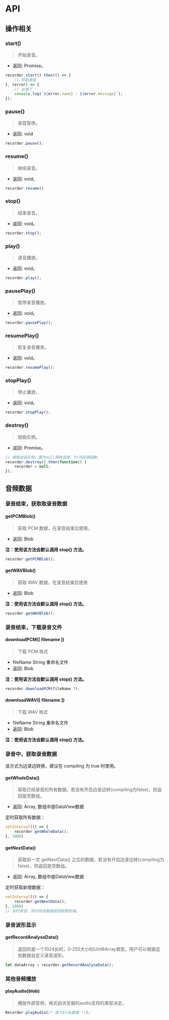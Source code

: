 # API

## 操作相关

### start()

> 开始录音。

+ 返回: Promise。

```js
recorder.start().then(() => {
    // 开始录音
}, (error) => {
    // 出错了
    console.log(`${error.name} : ${error.message}`);
});
```

### pause()
> 录音暂停。

+ 返回: void

``` js
recorder.pause();
```

### resume()
> 继续录音。

+ 返回: void。

``` js
recorder.resume()
```

### stop()
> 结束录音。

+ 返回: void。

``` js
recorder.stop();
```

### play()
> 录音播放。

+ 返回: void。

``` js
recorder.play();
```

### pausePlay()
> 暂停录音播放。

+ 返回: void。

```js
recorder.pausePlay();
```

### resumePlay()
> 恢复录音播发。

+ 返回: void。

```js
recorder.resumePlay();
```

### stopPlay()
> 停止播放。

+ 返回: void。

``` js
recorder.stopPlay();
```

### destroy()
> 销毁实例。

+ 返回: Promise。

``` js
// 销毁录音实例，置为null释放资源，fn为回调函数，
recorder.destroy().then(function() {
    recorder = null;
});
```

## 音频数据
### 录音结束，获取取录音数据
#### getPCMBlob()
> 获取 PCM 数据，在录音结束后使用。

+ 返回: Blob

**注：使用该方法会默认调用 stop() 方法。**

``` js
recorder.getPCMBlob();
```

#### getWAVBlob()
> 获取 WAV 数据，在录音结束后使用

+ 返回: Blob

**注：使用该方法会默认调用 stop() 方法。**

``` js
recorder.getWAVBlob();
```

### 录音结束，下载录音文件
#### downloadPCM([ filename ])
> 下载 PCM 格式

+ fileName String 重命名文件
+ 返回: Blob

**注：使用该方法会默认调用 stop() 方法。**

``` js
recorder.downloadPCM(fileName ?);
```

#### downloadWAV([ filename ])
> 下载 WAV 格式

+ fileName String 重命名文件
+ 返回: Blob

**注：使用该方法会默认调用 stop() 方法。**

### 录音中，获取录音数据
该方式为边录边转换，建议在 compiling 为 true 时使用。

#### getWholeData()
> 获取已经录音的所有数据。若没有开启边录边转(compiling为false)，则返回是空数组。

+ 返回: Array, 数组中是DataView数据

定时获取所有数据：
```js
setInterval(() => {
    recorder.getWholeData();
}, 1000)
```

#### getNextData()
> 获取前一次 getNextData() 之后的数据。若没有开启边录边转(compiling为false)，则返回是空数组。

+ 返回: Array, 数组中是DataView数据

定时获取新增数据：
```js
setInterval(() => {
    recorder.getNextData();
}, 1000)
// 实时录音，则可将该数据返回给服务端。
```

### 录音波形显示
#### getRecordAnalyseData()
> 返回的是一个1024长的，0-255大小的Uint8Array类型。用户可以根据这些数据自定义录音波形。

``` js
let dataArray = recorder.getRecordAnalyseData();
```

### 其他音频播放
#### playAudio(blob)
> 播放外部音频，格式由浏览器的audio支持的类型决定。


``` js
Recorder.playAudio(/* 放入blob数据 */);
```
